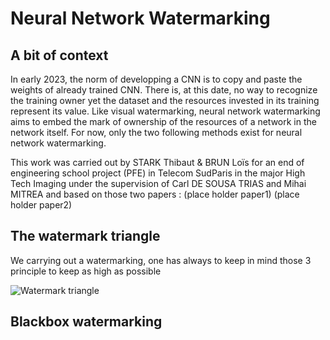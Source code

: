# Neural Network Watermarking

## A bit of context 
In early 2023, the norm of developping a CNN is to copy and paste the weights of already trained CNN. There is, at this date, no way to recognize the training owner yet the dataset and the resources invested in its training represent its value.
Like visual watermarking, neural network watermarking aims to embed the mark of ownership of the resources of a network in the network itself.
For now, only the two following methods exist for neural network watermarking.

This work was carried out by STARK Thibaut & BRUN Loïs for an end of engineering school project (PFE) in Telecom SudParis in the major High Tech Imaging under the supervision of Carl DE SOUSA TRIAS and Mihai MITREA and based on those two papers :
(place holder paper1)
(place holder paper2)

## The watermark triangle
We carrying out a watermarking, one has always to keep in mind those 3 principle to keep as high as possible 

![Watermark triangle](/PFE/readme_images/5.png "Watermark triangle")

## Blackbox watermarking


